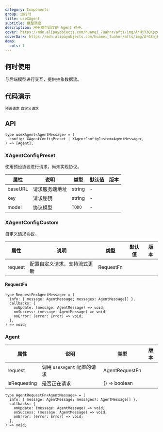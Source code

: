 ```yaml
---
category: Components
group: 运行时
title: useXAgent
subtitle: 模型调度
description: 用于模型调度的 Agent 钩子。
cover: https://mdn.alipayobjects.com/huamei_7uahnr/afts/img/A*HjY3QKszqFEAAAAAAAAAAAAADrJ8AQ/original
coverDark: https://mdn.alipayobjects.com/huamei_7uahnr/afts/img/A*G8njQogkGwAAAAAAAAAAAAAADrJ8AQ/original
demo:
  cols: 1
---
```


## 何时使用

与后端模型进行交互，提供抽象数据流。

## 代码演示

<!-- prettier-ignore -->
<code src="./demo/preset.tsx" debug>预设请求</code>
<code src="./demo/custom.tsx">自定义请求</code>

## API

```tsx | pure
type useXAgent<AgentMessage> = (
  config: XAgentConfigPreset | XAgentConfigCustom<AgentMessage>,
) => [Agent];
```

### XAgentConfigPreset

使用预设协议进行请求，尚未实现协议。

| 属性    | 说明           | 类型   | 默认值 | 版本 |
| ------- | -------------- | ------ | ------ | ---- |
| baseURL | 请求服务端地址 | string | -      |      |
| key     | 请求秘钥       | string | -      |      |
| model   | 协议模型       | `TODO` | -      |      |

### XAgentConfigCustom

自定义请求协议。

| 属性    | 说明                         | 类型      | 默认值 | 版本 |
| ------- | ---------------------------- | --------- | ------ | ---- |
| request | 配置自定义请求，支持流式更新 | RequestFn |        |      |

#### RequestFn

```tsx | pure
type RequestFn<AgentMessage> = (
  info: { message: AgentMessage; messages: AgentMessage[] },
  callbacks: {
    onUpdate: (message: AgentMessage) => void;
    onSuccess: (message: AgentMessage) => void;
    onError: (error: Error) => void;
  },
) => void;
```

### Agent

| 属性         | 说明                        | 类型           | 版本 |
| ------------ | --------------------------- | -------------- | ---- |
| request      | 调用 `useXAgent` 配置的请求 | AgentRequestFn |      |
| isRequesting | 是否正在请求                | () => boolean  |      |

```tsx | pure
type AgentRequestFn<AgentMessage> = (
  info: { message: AgentMessage; messages?: AgentMessage[] },
  callbacks: {
    onUpdate: (message: AgentMessage) => void;
    onSuccess: (message: AgentMessage) => void;
    onError: (error: Error) => void;
  },
) => void;
```
